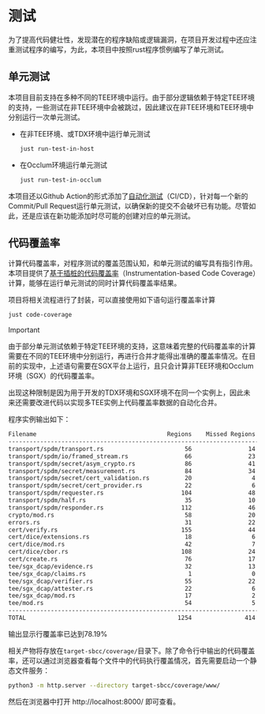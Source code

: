 # 测试

为了提高代码健壮性，发现潜在的程序缺陷或逻辑漏洞，在项目开发过程中还应注重测试程序的编写，为此，本项目中按照rust程序惯例编写了单元测试。

## 单元测试

本项目目前支持在多种不同的TEE环境中运行。由于部分逻辑依赖于特定TEE环境的支持，一些测试在非TEE环境中会被跳过，因此建议在非TEE环境和TEE环境中分别运行一次单元测试。

- 在非TEE环境、或TDX环境中运行单元测试

    ```sh
    just run-test-in-host
    ```

- 在Occlum环境运行单元测试

    ```sh
    just run-test-in-occlum
    ```

本项目还以Github Action的形式添加了[自动化测试](/.github/workflows/build-and-test.yaml)（CI/CD），针对每一个新的Commit/Pull Request运行单元测试，以确保新的提交不会破坏已有功能。尽管如此，还是应该在新功能添加时尽可能的创建对应的单元测试。

## 代码覆盖率

计算代码覆盖率，对程序测试的覆盖范围认知，和单元测试的编写具有指引作用。本项目提供了[基于插桩的代码覆盖率](https://doc.rust-lang.org/rustc/instrument-coverage.html#instrumentation-based-code-coverage)（Instrumentation-based Code Coverage）计算，能够在运行单元测试的同时计算代码覆盖率结果。

项目将相关流程进行了封装，可以直接使用如下语句运行覆盖率计算

```sh
just code-coverage
```
> [!IMPORTANT]  
> 由于部分单元测试依赖于特定TEE环境的支持，这意味着完整的代码覆盖率的计算需要在不同的TEE环境中分别运行，再进行合并才能得出准确的覆盖率情况。在目前的实现中，上述语句需要在SGX平台上运行，且只会计算非TEE环境和Occlum环境（SGX）的代码覆盖率。
>
> 出现这种限制是因为用于开发的TDX环境和SGX环境不在同一个实例上，因此未来还需要改进代码以实现多TEE实例上代码覆盖率数据的自动化合并。

程序实例输出如下：
```txt
Filename                                     Regions    Missed Regions     Cover   Functions  Missed Functions  Executed       Lines      Missed Lines     Cover    Branches   Missed Branches     Cover
-----------------------------------------------------------------------------------------------------------------------------------------------------------------------------------------------------------------------------------------------------------------------------------------------------
transport/spdm/transport.rs                       56                14    75.00%          11                 3    72.73%         131                20    84.73%          12                 4    66.67%
transport/spdm/io/framed_stream.rs                66                23    65.15%          11                 5    54.55%         103                18    82.52%          16                 5    68.75%
transport/spdm/secret/asym_crypto.rs              86                41    52.33%           7                 1    85.71%         181                80    55.80%           8                 5    37.50%
transport/spdm/secret/measurement.rs              84                34    59.52%          10                 3    70.00%         189                37    80.42%          20                 9    55.00%
transport/spdm/secret/cert_validation.rs          20                 4    80.00%           6                 0   100.00%          48                 5    89.58%           2                 1    50.00%
transport/spdm/secret/cert_provider.rs            22                 6    72.73%           5                 0   100.00%          64                12    81.25%           4                 2    50.00%
transport/spdm/requester.rs                      104                48    53.85%           9                 4    55.56%         303                84    72.28%           6                 1    83.33%
transport/spdm/half.rs                            35                10    71.43%           3                 0   100.00%          89                12    86.52%           6                 3    50.00%
transport/spdm/responder.rs                      112                46    58.93%          12                 5    58.33%         365                86    76.44%           4                 1    75.00%
crypto/mod.rs                                     58                20    65.52%           7                 1    85.71%          80                20    75.00%           0                 0         -
errors.rs                                         31                22    29.03%          17                12    29.41%          85                55    35.29%           0                 0         -
cert/verify.rs                                   155                44    71.61%          13                 1    92.31%         192                25    86.98%          14                 2    85.71%
cert/dice/extensions.rs                           18                 6    66.67%           8                 4    50.00%          50                12    76.00%           0                 0         -
cert/dice/mod.rs                                  42                 7    83.33%           3                 1    66.67%          56                 1    98.21%           0                 0         -
cert/dice/cbor.rs                                108                24    77.78%          15                 0   100.00%         172                18    89.53%           2                 1    50.00%
cert/create.rs                                    76                17    77.63%          11                 1    90.91%         116                 4    96.55%           2                 0   100.00%
tee/sgx_dcap/evidence.rs                          32                13    59.38%           9                 0   100.00%          88                40    54.55%          22                16    27.27%
tee/sgx_dcap/claims.rs                             1                 0   100.00%           1                 0   100.00%          78                 0   100.00%           0                 0         -
tee/sgx_dcap/verifier.rs                          55                22    60.00%           4                 1    75.00%          89                32    64.04%           6                 4    33.33%
tee/sgx_dcap/attester.rs                          22                 6    72.73%           3                 0   100.00%          37                 5    86.49%           4                 1    75.00%
tee/sgx_dcap/mod.rs                               17                 2    88.24%           1                 0   100.00%          20                 0   100.00%           2                 0   100.00%
tee/mod.rs                                        54                 5    90.74%          14                 0   100.00%         101                 9    91.09%           6                 0   100.00%
-----------------------------------------------------------------------------------------------------------------------------------------------------------------------------------------------------------------------------------------------------------------------------------------------------
TOTAL                                           1254               414    66.99%         180                42    76.67%        2637               575    78.19%         136                55    59.56%
```

输出显示行覆盖率已达到78.19%

相关产物将存放在`target-sbcc/coverage/`目录下。除了命令行中输出的代码覆盖率，还可以通过浏览器查看每个文件中的代码执行覆盖情况，首先需要启动一个静态文件服务：

```sh
python3 -m http.server --directory target-sbcc/coverage/www/
```

然后在浏览器中打开 http://localhost:8000/ 即可查看。
